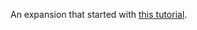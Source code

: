 An expansion that started with [this tutorial](http://code.tutsplus.com/tutorials/creating-a-web-app-from-scratch-using-python-flask-and-mysql--cms-22972).
